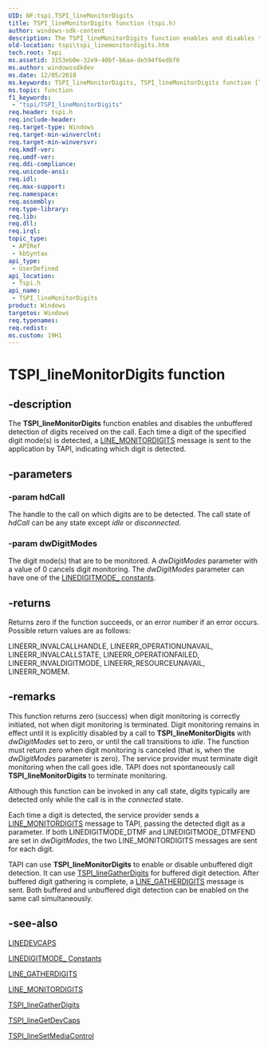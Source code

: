 ```yaml
---
UID: NF:tspi.TSPI_lineMonitorDigits
title: TSPI_lineMonitorDigits function (tspi.h)
author: windows-sdk-content
description: The TSPI_lineMonitorDigits function enables and disables the unbuffered detection of digits received on the call.
old-location: tspi\tspi_linemonitordigits.htm
tech.root: Tapi
ms.assetid: 3153eb0e-32e9-40bf-b6aa-de594f6edbf6
ms.author: windowssdkdev
ms.date: 12/05/2018
ms.keywords: TSPI_lineMonitorDigits, TSPI_lineMonitorDigits function [TAPI 2.2], _tspi_tspi_linemonitordigits, tspi.tspi_linemonitordigits, tspi/TSPI_lineMonitorDigits
ms.topic: function
f1_keywords: 
 - "tspi/TSPI_lineMonitorDigits"
req.header: tspi.h
req.include-header: 
req.target-type: Windows
req.target-min-winverclnt: 
req.target-min-winversvr: 
req.kmdf-ver: 
req.umdf-ver: 
req.ddi-compliance: 
req.unicode-ansi: 
req.idl: 
req.max-support: 
req.namespace: 
req.assembly: 
req.type-library: 
req.lib: 
req.dll: 
req.irql: 
topic_type:
 - APIRef
 - kbSyntax
api_type:
 - UserDefined
api_location:
 - Tspi.h
api_name:
 - TSPI_lineMonitorDigits
product: Windows
targetos: Windows
req.typenames: 
req.redist: 
ms.custom: 19H1
---
```


# TSPI_lineMonitorDigits function


## -description


The 
<b>TSPI_lineMonitorDigits</b> function enables and disables the unbuffered detection of digits received on the call. Each time a digit of the specified digit mode(s) is detected, a 
<a href="https://docs.microsoft.com/previous-versions/windows/desktop/legacy/ms725232(v=vs.85)">LINE_MONITORDIGITS</a> message is sent to the application by TAPI, indicating which digit is detected.


## -parameters




### -param hdCall

The handle to the call on which digits are to be detected. The call state of <i>hdCall</i> can be any state except <i>idle</i> or <i>disconnected</i>.


### -param dwDigitModes

The digit mode(s) that are to be monitored. A <i>dwDigitModes</i> parameter with a value of 0 cancels digit monitoring. The <i>dwDigitModes</i> parameter can have one of the 
<a href="https://docs.microsoft.com/windows/desktop/Tapi/linedigitmode--constants">LINEDIGITMODE_ constants</a>.


## -returns



Returns zero if the function succeeds, or an error number if an error occurs. Possible return values are as follows:

LINEERR_INVALCALLHANDLE, LINEERR_OPERATIONUNAVAIL, LINEERR_INVALCALLSTATE, LINEERR_OPERATIONFAILED, LINEERR_INVALDIGITMODE, LINEERR_RESOURCEUNAVAIL, LINEERR_NOMEM.




## -remarks



This function returns zero (success) when digit monitoring is correctly initiated, not when digit monitoring is terminated. Digit monitoring remains in effect until it is explicitly disabled by a call to 
<b>TSPI_lineMonitorDigits</b> with <i>dwDigitModes</i> set to zero, or until the call transitions to <i>idle</i>. The function must return zero when digit monitoring is canceled (that is, when the <i>dwDigitModes</i> parameter is zero). The service provider must terminate digit monitoring when the call goes idle. TAPI does not spontaneously call 
<b>TSPI_lineMonitorDigits</b> to terminate monitoring.

Although this function can be invoked in any call state, digits typically are detected only while the call is in the <i>connected</i> state.

Each time a digit is detected, the service provider sends a 
<a href="https://docs.microsoft.com/previous-versions/windows/desktop/legacy/ms725232(v=vs.85)">LINE_MONITORDIGITS</a> message to TAPI, passing the detected digit as a parameter. If both LINEDIGITMODE_DTMF and LINEDIGITMODE_DTMFEND are set in <i>dwDigitModes</i>, the two LINE_MONITORDIGITS messages are sent for each digit.

TAPI can use 
<b>TSPI_lineMonitorDigits</b> to enable or disable unbuffered digit detection. It can use 
<a href="https://docs.microsoft.com/windows/desktop/api/tspi/nf-tspi-tspi_linegatherdigits">TSPI_lineGatherDigits</a> for buffered digit detection. After buffered digit gathering is complete, a 
<a href="https://docs.microsoft.com/previous-versions/windows/desktop/legacy/ms725229(v=vs.85)">LINE_GATHERDIGITS</a> message is sent. Both buffered and unbuffered digit detection can be enabled on the same call simultaneously.




## -see-also




<a href="https://docs.microsoft.com/windows/desktop/api/tapi/ns-tapi-linedevcaps_tag">LINEDEVCAPS</a>



<a href="https://docs.microsoft.com/windows/desktop/Tapi/linedigitmode--constants">LINEDIGITMODE_ Constants</a>



<a href="https://docs.microsoft.com/previous-versions/windows/desktop/legacy/ms725229(v=vs.85)">LINE_GATHERDIGITS</a>



<a href="https://docs.microsoft.com/previous-versions/windows/desktop/legacy/ms725232(v=vs.85)">LINE_MONITORDIGITS</a>



<a href="https://docs.microsoft.com/windows/desktop/api/tspi/nf-tspi-tspi_linegatherdigits">TSPI_lineGatherDigits</a>



<a href="https://docs.microsoft.com/windows/desktop/api/tspi/nf-tspi-tspi_linegetdevcaps">TSPI_lineGetDevCaps</a>



<a href="https://docs.microsoft.com/windows/desktop/api/tspi/nf-tspi-tspi_linesetmediacontrol">TSPI_lineSetMediaControl</a>
 

 

